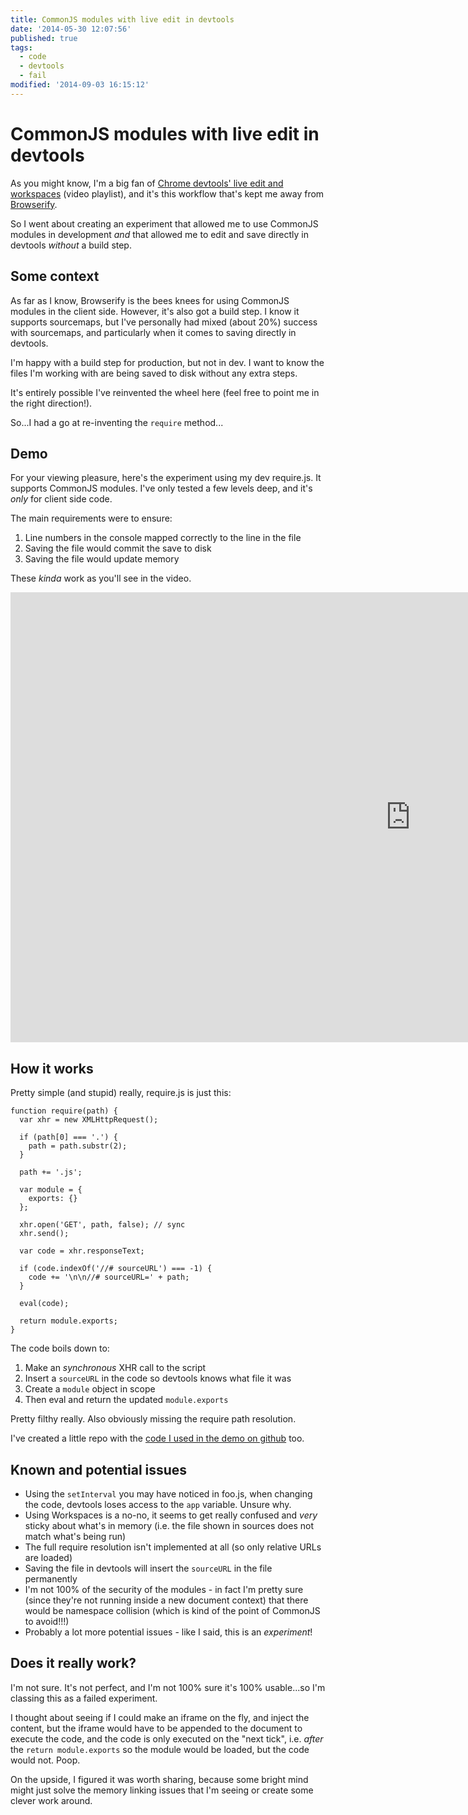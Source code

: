 ```yaml
---
title: CommonJS modules with live edit in devtools
date: '2014-05-30 12:07:56'
published: true
tags:
  - code
  - devtools
  - fail
modified: '2014-09-03 16:15:12'
---
```

# CommonJS modules with live edit in devtools

As you might know, I'm a big fan of [Chrome devtools' live edit and workspaces](http://www.youtube.com/playlist?list=PLXmT1r4krsTq7w7hDV6zfirrs4NJlzJX5) (video playlist), and it's this workflow that's kept me away from [Browserify](http://browserify.org).

So I went about creating an experiment that allowed me to use CommonJS modules in development *and* that allowed me to edit and save directly in devtools *without* a build step.

<!--more-->

## Some context

As far as I know, Browserify is the bees knees for using CommonJS modules in the client side. However, it's also got a build step. I know it supports sourcemaps, but I've personally had mixed (about 20%) success with sourcemaps, and particularly when it comes to saving directly in devtools.

I'm happy with a build step for production, but not in dev. I want to know the files I'm working with are being saved to disk without any extra steps.

It's entirely possible I've reinvented the wheel here (feel free to point me in the right direction!).

So...I had a go at re-inventing the `require` method...

## Demo

For your viewing pleasure, here's the experiment using my dev require.js. It supports CommonJS modules. I've only tested a few levels deep, and it's *only* for client side code.

The main requirements were to ensure:

1. Line numbers in the console mapped correctly to the line in the file
2. Saving the file would commit the save to disk
3. Saving the file would update memory

These *kinda* work as you'll see in the video.

<iframe width="1280" height="720" src="https://www.youtube-nocookie.com/embed/uHxxcnJi4BE?rel=0" frameborder="0" allowfullscreen></iframe>

## How it works

Pretty simple (and stupid) really, require.js is just this:

    function require(path) {
      var xhr = new XMLHttpRequest();

      if (path[0] === '.') {
        path = path.substr(2);
      }

      path += '.js';

      var module = {
        exports: {}
      };

      xhr.open('GET', path, false); // sync
      xhr.send();

      var code = xhr.responseText;

      if (code.indexOf('//# sourceURL') === -1) {
        code += '\n\n//# sourceURL=' + path;
      }

      eval(code);

      return module.exports;
    }

The code boils down to:

1. Make an *synchronous* XHR call to the script
2. Insert a `sourceURL` in the code so devtools knows what file it was
3. Create a `module` object in scope
4. Then eval and return the updated `module.exports`

Pretty filthy really. Also obviously missing the require path resolution.

I've created a little repo with the [code I used in the demo on github](https://github.com/remy/require-for-dev) too.

## Known and potential issues

- Using the `setInterval` you may have noticed in foo.js, when changing the code, devtools loses access to the `app` variable. Unsure why.
- Using Workspaces is a no-no, it seems to get really confused and *very* sticky about what's in memory (i.e. the file shown in sources does not match what's being run)
- The full require resolution isn't implemented at all (so only relative URLs are loaded)
- Saving the file in devtools will insert the `sourceURL` in the file permanently
- I'm not 100% of the security of the modules - in fact I'm pretty sure (since they're not running inside a new document context) that there would be namespace collision (which is kind of the point of CommonJS to avoid!!!)
- Probably a lot more potential issues - like I said, this is an *experiment*!

## Does it really work?

I'm not sure. It's not perfect, and I'm not 100% sure it's 100% usable...so I'm classing this as a failed experiment.

I thought about seeing if I could make an iframe on the fly, and inject the content, but the iframe would have to be appended to the document to execute the code, and the code is only executed on the "next tick", i.e. *after* the `return module.exports` so the module would be loaded, but the code would not. Poop.

On the upside, I figured it was worth sharing, because some bright mind might just solve the memory linking issues that I'm seeing or create some clever work around.
